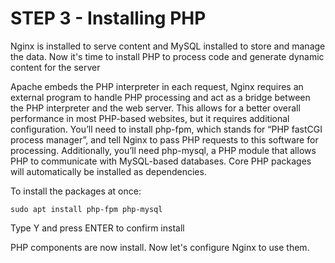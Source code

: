 # STEP 3 - Installing PHP
Nginx is installed to serve content and MySQL installed to store and manage the data. Now it's time to install PHP to process code and generate dynamic content for the server

Apache embeds the PHP interpreter in each request, Nginx requires an external program to handle PHP processing and act as a bridge between the PHP interpreter and the web server. This allows for a better overall performance in most PHP-based websites, but it requires additional configuration. You’ll need to install php-fpm, which stands for “PHP fastCGI process manager”, and tell Nginx to pass PHP requests to this software for processing. Additionally, you’ll need php-mysql, a PHP module that allows PHP to communicate with MySQL-based databases. Core PHP packages will automatically be installed as dependencies.

To install the packages at once:
```
sudo apt install php-fpm php-mysql
```
Type Y and press ENTER to confirm install

PHP components are now install. Now let's configure Nginx to use them. 
